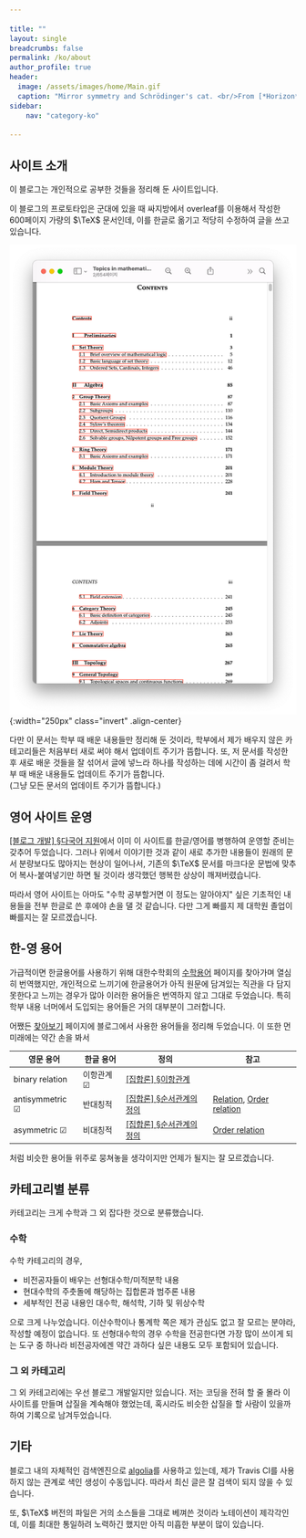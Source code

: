 ```yaml
---

title: ""
layout: single
breadcrumbs: false
permalink: /ko/about
author_profile: true
header:
  image: /assets/images/home/Main.gif
  caption: "Mirror symmetry and Schrödinger's cat. <br/>From [*Horizon* $(2018,\\text{ vol.}1)$](https://horizon.kias.re.kr/6469/)<br/>Photo by [**mareykrap**](https://notefolio.net/mareykrap/104880)"
sidebar: 
    nav: "category-ko"

---
```


## 사이트 소개

이 블로그는 개인적으로 공부한 것들을 정리해 둔 사이트입니다.

이 블로그의 프로토타입은 군대에 있을 때 싸지방에서 overleaf를 이용해서 작성한 600페이지 가량의 $\TeX$ 문서인데, 이를 한글로 옮기고 적당히 수정하여 글을 쓰고 있습니다. 

![](/assets/images/home/notice.png){:width="250px" class="invert" .align-center}

다만 이 문서는 학부 때 배운 내용들만 정리해 둔 것이라, 학부에서 제가 배우지 않은 카테고리들은 처음부터 새로 써야 해서 업데이트 주기가 뜸합니다. 또, 저 문서를 작성한 후 새로 배운 것들을 잘 섞어서 글에 넣느라 하나를 작성하는 데에 시간이 좀 걸려서 학부 때 배운 내용들도 업데이트 주기가 뜸합니다.  
(그냥 모든 문서의 업데이트 주기가 뜸합니다.)

## 영어 사이트 운영

[\[블로그 개발\] §다국어 지원](/ko/blog_development/multilingual)에서 이미 이 사이트를 한글/영어를 병행하여 운영할 준비는 갖추어 두었습니다. 그러나 위에서 이야기한 것과 같이 새로 추가한 내용들이 원래의 문서 분량보다도 많아지는 현상이 일어나서, 기존의 $\TeX$ 문서를 마크다운 문법에 맞추어 복사-붙여넣기만 하면 될 것이라 생각했던 행복한 상상이 깨져버렸습니다. 

따라서 영어 사이트는 아마도 "수학 공부할거면 이 정도는 알아야지" 싶은 기초적인 내용들을 전부 한글로 쓴 후에야 손을 댈 것 같습니다. 다만 그게 빠를지 제 대학원 졸업이 빠를지는 잘 모르겠습니다.

## 한-영 용어

가급적이면 한글용어를 사용하기 위해 대한수학회의 [수학용어](https://www.kms.or.kr/mathdict/list.html) 페이지를 찾아가며 열심히 번역했지만, 개인적으로 느끼기에 한글용어가 아직 원문에 담겨있는 직관을 다 담지 못한다고 느끼는 경우가 많아 이러한 용어들은 번역하지 않고 그대로 두었습니다. 특히 학부 내용 너머에서 도입되는 용어들은 거의 대부분이 그러합니다. 

어쨌든 [찾아보기](/ko/misc/index) 페이지에 블로그에서 사용한 용어들을 정리해 두었습니다. 이 또한 먼 미래에는 약간 손을 봐서

| 영문 용어 | 한글 용어 | 정의 | 참고 |
| --- | --- | --- | --- |
| <unselected id="binary_relation">binary relation</unselected> | <selected> 이항관계 &#9745;</selected> | [\[집합론\] §이항관계](/ko/math/set_theory/binary_relation) |  |
| <selected class="indented" id="antisymmetric">antisymmetric &#9745;</selected> | <unselected>반대칭적</unselected> | [\[집합론\] §순서관계의 정의](/ko/math/set_theory/order_relations) | [Relation](#relation), [Order relation](#order_relation) |
| <selected class="indented" id="asymmetric">asymmetric &#9745;</selected> | <unselected>비대칭적</unselected> | [\[집합론\] §순서관계의 정의](/ko/math/set_theory/order_relations) | [Order relation](#order_relation) |

처럼 비슷한 용어들 위주로 뭉쳐놓을 생각이지만 언제가 될지는 잘 모르겠습니다.

## 카테고리별 분류

카테고리는 크게 수학과 그 외 잡다한 것으로 분류했습니다.

### 수학

수학 카테고리의 경우, 

- 비전공자들이 배우는 선형대수학/미적분학 내용
- 현대수학의 주춧돌에 해당하는 집합론과 범주론 내용
- 세부적인 전공 내용인 대수학, 해석학, 기하 및 위상수학

으로 크게 나누었습니다. 이산수학이나 통계학 쪽은 제가 관심도 없고 잘 모르는 분야라, 작성할 예정이 없습니다. 또 선형대수학의 경우 수학을 전공한다면 가장 많이 쓰이게 되는 도구 중 하나라 비전공자에겐 약간 과하다 싶은 내용도 모두 포함되어 있습니다.

### 그 외 카테고리

그 외 카테고리에는 우선 블로그 개발일지만 있습니다. 저는 코딩을 전혀 할 줄 몰라 이 사이트를 만들며 삽질을 계속해야 했었는데, 혹시라도 비슷한 삽질을 할 사람이 있을까 하여 기록으로 남겨두었습니다.

## 기타

블로그 내의 자체적인 검색엔진으로 [algolia](https://www.algolia.com/)를 사용하고 있는데, 제가 Travis CI를 사용하지 않는 관계로 색인 생성이 수동입니다. 따라서 최신 글은 잘 검색이 되지 않을 수 있습니다.

또, $\TeX$ 버전의 파일은 거의 소스들을 그대로 베껴쓴 것이라 노테이션이 제각각인데, 이를 최대한 통일하려 노력하긴 했지만 아직 미흡한 부분이 많이 있습니다.